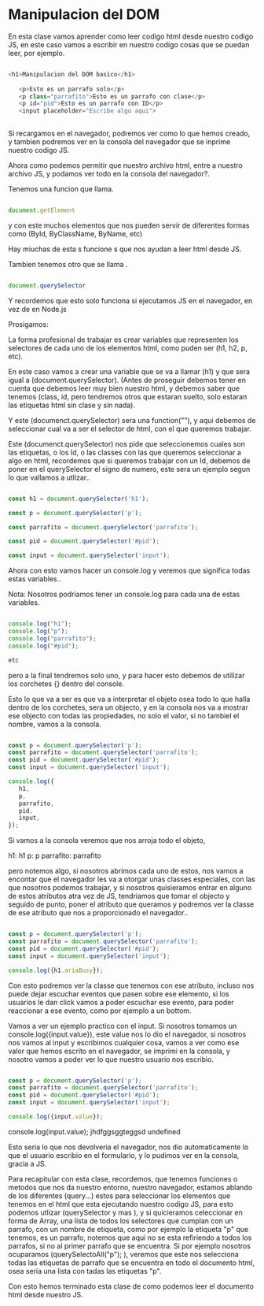 # Manipulacion del DOM

En esta clase vamos aprender como leer codigo html desde nuestro codigo JS, en este caso vamos a escribir en nuestro codigo cosas que se puedan leer, por ejemplo.

```js

<h1>Manipulacion del DOM basico</h1>
   
   <p>Esto es un parrafo solo</p>
   <p class="parrafito">Esto es un parrafo con clase</p>
   <p id="pid">Esto es un parrafo con ID</p> 
   <input placeholder="Escribe algo aqui">
   
```

Si recargamos en el navegador, podremos ver como lo que hemos creado, y tambien podremos ver en la consola del navegador que se inprime nuestro codigo JS.

Ahora como podemos permitir que nuestro archivo html, entre a nuestro archivo JS, y podamos ver todo en la consola del navegador?.

Tenemos una funcion que llama. 

```js

document.getElement

```

y con este muchos elementos que nos pueden servir de diferentes formas como (ById, ByClassName, ByName, etc)

Hay miuchas de esta s funcione s que nos ayudan a leer html desde JS.

Tambien tenemos otro que se llama .

```js

document.querySelector

```

Y recordemos que esto solo funciona si ejecutamos JS en el navegador, en vez de en Node.js

Prosigamos:

La forma profesional de trabajar es crear variables que representen los selectores de cada uno de los elementos html, como puden ser  (h1, h2, p, etc).

En este caso vamos a crear una variable que se va a llamar (h1) y que sera igual a (document.querySelector).
(Antes de proseguir debemos tener en cuenta que debemos leer muy bien nuestro html, y debemos saber que tenemos (class, id, pero tendremos otros que estaran suelto, solo estaran las etiquetas html sin clase y sin nada).

Y este (documenct.querySelector) sera una function(""), y aqui debemos de seleccionar cual va a ser el selector de html, con el que queremos trabajar.

Este (documenct.querySelector) nos pide que seleccionemos cuales son las etiquetas, o los Id, o las classes con las que queremos seleccionar a algo en html, recordemos que si queremos trabajar con un Id, debemos de poner en el querySelector el signo de numero, este sera un ejemplo segun lo que vallamos a utlizar..

```js

const h1 = document.querySelector('h1');

const p = document.querySelector('p');

const parrafito = document.querySelector('parrafito');

const pid = document.querySelector('#pid');

const input = document.querySelector('input');

```
Ahora con esto vamos hacer un console.log y veremos que significa todas estas variables..

Nota:
Nosotros podriamos tener un console.log para cada una de estas variables.

```js

console.log("h1");
console.log("p");
console.log("parrafito");
console.log("#pid");

etc
```




 pero a la final tendremos solo uno, y para hacer esto debemos de utilizar los corchetes {} dentro del console.

 Esto lo que va a ser es que va a interpretar el objeto osea todo lo que halla dentro de los corchetes, sera un objecto, y en la consola nos va a mostrar ese objecto con todas las propiedades, no solo el valor, si no tambiel el nombre, vamos a la consola.


```js

const p = document.querySelector('p');
const parrafito = document.querySelector('parrafito');
const pid = document.querySelector('#pid');
const input = document.querySelector('input');

console.log({
   h1, 
   p,
   parrafito,
   pid,
   input,
});


```
Si vamos a la consola veremos que nos arroja todo el objeto, 

h1: h1
p: p
parrafito: parrafito

pero notemos algo, si nosotros abrimos cada uno de estos, nos vamos a encontar que el navegador les va a otorgar unas classes especiales, con las que nosotros podemos trabajar, y si nosotros quisieramos entrar en alguno de estos atributos atra vez de JS, tendriamos que tomar el objecto y seguido de punto, poner el atributo que queramos y podremos ver la classe de ese atributo que nos a proporcionado el navegador..

```js

const p = document.querySelector('p');
const parrafito = document.querySelector('parrafito');
const pid = document.querySelector('#pid');
const input = document.querySelector('input');

console.log({h1.ariaBusy});

```

Con esto podremos ver la classe que tenemos con ese atributo, incluso nos puede dejar escuchar eventos que pasen sobre ese elemento, si los usuarios le dan click vamos a poder escuchar ese evento, para poder reaccionar a ese evento, como por ejemplo a un bottom.

Vamos a ver un ejemplo practico con el input.
Si nosotros tomamos un console.log({input.value}), este value nos lo dio el navegador, si nosotros nos vamos al input y escribimos cualquier cosa, vamos a ver como ese valor que hemos escrito en el navegador, se imprimi en la consola, y nosotro vamos a poder ver lo que nuestro usuario nos escribio.

```js

const p = document.querySelector('p');
const parrafito = document.querySelector('parrafito');
const pid = document.querySelector('#pid');
const input = document.querySelector('input');

console.log({input.value});

```

console.log(input.value);
jhdfggsggteggsd
undefined


Esto seria lo que nos devolveria el navegador, nos dio automaticamente lo que el usuario escribio en el formulario,  y lo pudimos ver en la consola, gracia a JS.

Para recapitular con esta clase, recordemos, que tenemos funciones o metodos que nos da nuestro entorno, nuestro navegador, estamos ablando de los diferentes (query...) estos para seleccionar los elementos que tenemos en el html que esta ejecutando nuestro codigo JS, para esto podemos utlizar (querySelector y mas ), y si quicieramos celeccionar en forma de Array, una lista de todos los selectores que cumplan con un parrafo, con un nombre de etiqueta, como por ejemplo la etiqueta "p" que tenemos, es un parrafo, notemos que aqui no se esta refiriendo a todos los parrafos, si no al primer parrafo que se encuentra.
Si por ejemplo nosotros ocuparamos (querySelectoAll("p");  ), veremos que este nos selecciona todas las etiquetas de parrafo que se encuentra en todo el documento html, osea seria una lista con tadas las etiquetas "p".

Con esto hemos terminado esta clase de como podemos leer el documento html desde nuestro JS.